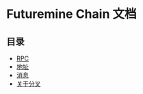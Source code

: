 # Futuremine Chain 文档

## 目录

- [RPC](https://github.com/Futuremine-chain/docs/tree/master/rpc/rpc.md)
- [地址](https://github.com/Futuremine-chain/docs/tree/master/address/address.md)
- [消息](https://github.com/Futuremine-chain/docs/tree/master/message/message.md)
- [关于分叉](https://github.com/Futuremine-chain/docs/tree/master/other/other.md)